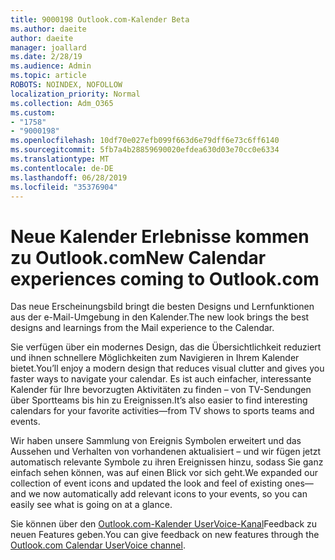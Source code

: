 ```yaml
---
title: 9000198 Outlook.com-Kalender Beta
ms.author: daeite
author: daeite
manager: joallard
ms.date: 2/28/19
ms.audience: Admin
ms.topic: article
ROBOTS: NOINDEX, NOFOLLOW
localization_priority: Normal
ms.collection: Adm_O365
ms.custom:
- "1758"
- "9000198"
ms.openlocfilehash: 10df70e027efb099f663d6e79dff6e73c6ff6140
ms.sourcegitcommit: 5fb7a4b28859690020efdea630d03e70cc0e6334
ms.translationtype: MT
ms.contentlocale: de-DE
ms.lasthandoff: 06/28/2019
ms.locfileid: "35376904"
---
```

# <a name="new-calendar-experiences-coming-to-outlookcom"></a><span data-ttu-id="b6cb2-102">Neue Kalender Erlebnisse kommen zu Outlook.com</span><span class="sxs-lookup"><span data-stu-id="b6cb2-102">New Calendar experiences coming to Outlook.com</span></span>

<span data-ttu-id="b6cb2-103">Das neue Erscheinungsbild bringt die besten Designs und Lernfunktionen aus der e-Mail-Umgebung in den Kalender.</span><span class="sxs-lookup"><span data-stu-id="b6cb2-103">The new look brings the best designs and learnings from the Mail experience to the Calendar.</span></span>

<span data-ttu-id="b6cb2-104">Sie verfügen über ein modernes Design, das die Übersichtlichkeit reduziert und ihnen schnellere Möglichkeiten zum Navigieren in Ihrem Kalender bietet.</span><span class="sxs-lookup"><span data-stu-id="b6cb2-104">You’ll enjoy a modern design that reduces visual clutter and gives you faster ways to navigate your calendar.</span></span> <span data-ttu-id="b6cb2-105">Es ist auch einfacher, interessante Kalender für Ihre bevorzugten Aktivitäten zu finden – von TV-Sendungen über Sportteams bis hin zu Ereignissen.</span><span class="sxs-lookup"><span data-stu-id="b6cb2-105">It’s also easier to find interesting calendars for your favorite activities—from TV shows to sports teams and events.</span></span>

<span data-ttu-id="b6cb2-106">Wir haben unsere Sammlung von Ereignis Symbolen erweitert und das Aussehen und Verhalten von vorhandenen aktualisiert – und wir fügen jetzt automatisch relevante Symbole zu ihren Ereignissen hinzu, sodass Sie ganz einfach sehen können, was auf einen Blick vor sich geht.</span><span class="sxs-lookup"><span data-stu-id="b6cb2-106">We expanded our collection of event icons and updated the look and feel of existing ones—and we now automatically add relevant icons to your events, so you can easily see what is going on at a glance.</span></span>

<span data-ttu-id="b6cb2-107">Sie können über den [Outlook.com-Kalender UserVoice-Kanal](https://outlook.uservoice.com/forums/601444-new-experiences-in-outlook-com?category_id=209197)Feedback zu neuen Features geben.</span><span class="sxs-lookup"><span data-stu-id="b6cb2-107">You can give feedback on new features through the [Outlook.com Calendar UserVoice channel](https://outlook.uservoice.com/forums/601444-new-experiences-in-outlook-com?category_id=209197).</span></span>